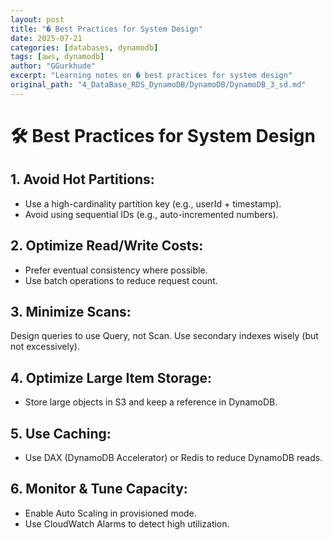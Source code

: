 ```yaml
---
layout: post
title: "� Best Practices for System Design"
date: 2025-07-21
categories: [databases, dynamodb]
tags: [aws, dynamodb]
author: "GGurkhude"
excerpt: "Learning notes on � best practices for system design"
original_path: "4_DataBase_RDS_DynamoDB/DynamoDB/DynamoDB_3_sd.md"
---
```


# 🛠 Best Practices for System Design
## 1. Avoid Hot Partitions:
- Use a high-cardinality partition key (e.g., userId + timestamp).
- Avoid using sequential IDs (e.g., auto-incremented numbers).
## 2. Optimize Read/Write Costs:
- Prefer eventual consistency where possible.
- Use batch operations to reduce request count.
## 3. Minimize Scans:
Design queries to use Query, not Scan.
Use secondary indexes wisely (but not excessively).
## 4. Optimize Large Item Storage:
- Store large objects in S3 and keep a reference in DynamoDB.
## 5. Use Caching:
- Use DAX (DynamoDB Accelerator) or Redis to reduce DynamoDB reads.
## 6. Monitor & Tune Capacity:
- Enable Auto Scaling in provisioned mode.
- Use CloudWatch Alarms to detect high utilization.